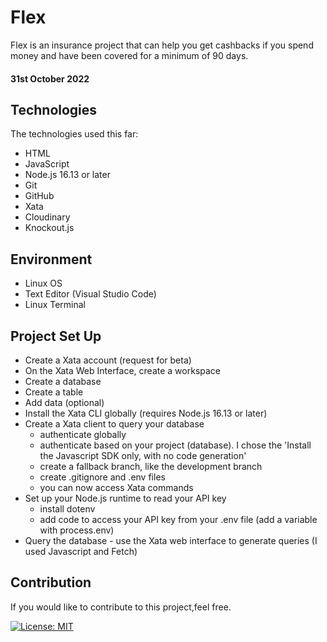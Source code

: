 # Flex
Flex is an insurance project that can help you get cashbacks if you spend money and have been covered for a minimum of 90 days. 

#### 31st October 2022


## Technologies
The technologies used this far:
* HTML
* JavaScript
* Node.js 16.13 or later
* Git
* GitHub
* Xata
* Cloudinary
* Knockout.js

## Environment
* Linux OS
* Text Editor (Visual Studio Code)
* Linux Terminal

## Project Set Up
* Create a Xata account (request for beta)
* On the Xata Web Interface, create a workspace
* Create a database
* Create a table
* Add data (optional)
* Install the Xata CLI globally (requires Node.js 16.13 or later)
* Create a Xata client to query your database
    - authenticate globally
    - authenticate based on your project (database). I chose the 'Install the Javascript SDK only, with no code generation'
    - create a fallback branch, like the development branch
    - create .gitignore and .env files
    - you can now access Xata commands
* Set up your Node.js runtime to read your API key
    - install dotenv
    - add code to access your API key from your .env file (add a variable with process.env) 
* Query the database - use the Xata web interface to generate queries (I used Javascript and Fetch)

## Contribution
If you would like to contribute to this project,feel free.

[![License: MIT](https://img.shields.io/badge/License-MIT-yellow.svg)](https://opensource.org/licenses/MIT) 
